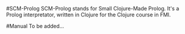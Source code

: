 #SCM-Prolog
SCM-Prolog stands for Small Clojure-Made Prolog. It's a Prolog interpretator, written in Clojure for the Clojure course in FMI.

#Manual
To be added...
